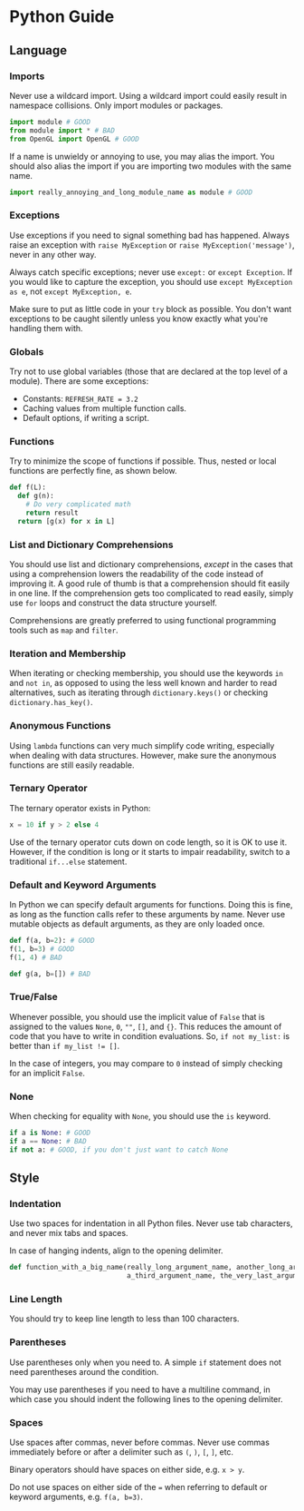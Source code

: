Python Guide
=======

Language
--------

### Imports
Never use a wildcard import. Using a wildcard import could easily result in namespace collisions.
Only import modules or packages.
```python
import module # GOOD
from module import * # BAD
from OpenGL import OpenGL # GOOD
```
If a name is unwieldy or annoying to use, you may alias the import. You should also alias the import if you are importing two modules with the same name.
```python
import really_annoying_and_long_module_name as module # GOOD
```

### Exceptions
Use exceptions if you need to signal something bad has happened. Always raise an exception with `raise MyException` or `raise MyException('message')`, never in any other way.

Always catch specific exceptions; never use `except:` or `except Exception`. If you would like to capture the exception, you should use `except MyException as e`, not `except MyException, e`.

Make sure to put as little code in your `try` block as possible. You don't want exceptions to be caught silently unless you know exactly what you're handling them with.

### Globals
Try not to use global variables (those that are declared at the top level of a module). There are some exceptions:

- Constants: `REFRESH_RATE = 3.2`
- Caching values from multiple function calls.
- Default options, if writing a script.

### Functions
Try to minimize the scope of functions if possible. Thus, nested or local functions are perfectly fine, as shown below.
```python
def f(L):
  def g(n):
    # Do very complicated math
    return result
  return [g(x) for x in L]
```

### List and Dictionary Comprehensions
You should use list and dictionary comprehensions, *except* in the cases that using a comprehension lowers the readability of the code instead of improving it. A good rule of thumb is that a comprehension should fit easily in one line. If the comprehension gets too complicated to read easily, simply use `for` loops and construct the data structure yourself.

Comprehensions are greatly preferred to using functional programming tools such as `map` and `filter`.

### Iteration and Membership
When iterating or checking membership, you should use the keywords `in` and `not in`, as opposed to using the less well known and harder to read alternatives, such as iterating through `dictionary.keys()` or checking `dictionary.has_key()`.

### Anonymous Functions
Using `lambda` functions can very much simplify code writing, especially when dealing with data structures. However, make sure the anonymous functions are still easily readable.

### Ternary Operator
The ternary operator exists in Python:
```python
x = 10 if y > 2 else 4
```
Use of the ternary operator cuts down on code length, so it is OK to use it. However, if the condition is long or it starts to impair readability, switch to a traditional `if...else` statement.

### Default and Keyword Arguments
In Python we can specify default arguments for functions. Doing this is fine, as long as the function calls refer to these arguments by name. Never use mutable objects as default arguments, as they are only loaded once.
```python
def f(a, b=2): # GOOD
f(1, b=3) # GOOD
f(1, 4) # BAD

def g(a, b=[]) # BAD
```

### True/False
Whenever possible, you should use the implicit value of `False` that is assigned to the values `None`, `0`, `""`, `[]`, and `{}`. This reduces the amount of code that you have to write in condition evaluations. So, `if not my_list:` is better than `if my_list != []`.

In the case of integers, you may compare to `0` instead of simply checking for an implicit `False`.

### None
When checking for equality with `None`, you should use the `is` keyword.
```python
if a is None: # GOOD
if a == None: # BAD
if not a: # GOOD, if you don't just want to catch None
```

Style
-----

### Indentation
Use two spaces for indentation in all Python files. Never use tab characters, and never mix tabs and spaces.

In case of hanging indents, align to the opening delimiter.
```python
def function_with_a_big_name(really_long_argument_name, another_long_argument_name_again,
                             a_third_argument_name, the_very_last_argument):
```

### Line Length
You should try to keep line length to less than 100 characters.

### Parentheses
Use parentheses only when you need to. A simple `if` statement does not need parentheses around the condition.

You may use parentheses if you need to have a multiline command, in which case you should indent the following lines to the opening delimiter.

### Spaces
Use spaces after commas, never before commas. Never use commas immediately before or after a delimiter such as `(`, `)`, `[`, `]`, etc.

Binary operators should have spaces on either side, e.g. `x > y`.

Do not use spaces on either side of the `=` when referring to default or keyword arguments, e.g. `f(a, b=3)`.
